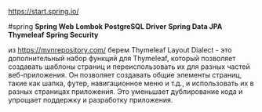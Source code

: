 https://start.spring.io/

#spring 
**Spring Web**
**Lombok**
**PostgreSQL Driver**
**Spring Data JPA**
**Thymeleaf**
**Spring Security**

из https://mvnrepository.com/ берем Thymeleaf Layout Dialect - это дополнительный набор функций для Thymeleaf, который позволяет создавать шаблоны страниц и переиспользовать их для разных частей веб-приложения.
Он позволяет создавать общие элементы страниц, такие как шапка, футер, навигационное меню и т.д., и использовать их в разных страницах приложения. Это уменьшает дублирование кода и упрощает поддержку и разработку приложения.
